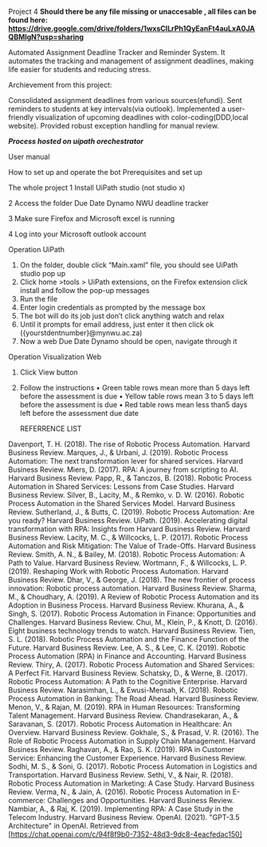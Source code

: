 Project 4 
**Should there be any file missing or unaccesable , all files can be found here:  https://drive.google.com/drive/folders/1wxsClLrPh1QyEanFt4auLxA0JAQBMlgN?usp=sharing**

Automated Assignment Deadline Tracker and Reminder System. It automates the tracking and management of assignment deadlines, making life easier for students and reducing stress.

Archievement from this project:

Consolidated assignment deadlines from various sources(efundi).
Sent reminders to students at key intervals(via outlook).
Implemented a user-friendly visualization of upcoming deadlines with color-coding(DDD,local website).
Provided robust exception handling for manual review.


***Process hosted on uipath orechestrator***





User manual

How to set up and operate the bot 
Prerequisites and set up

The whole project
1	Install UiPath studio (not studio x)

2	Access the folder Due Date Dynamo NWU deadline tracker

3	Make sure Firefox and Microsoft excel is running 

4	Log into your Microsoft outlook account


Operation UiPath
1.	On the folder, double click “Main.xaml” file, you should see UiPath studio pop up
2.	Click home >tools > UiPath extensions, on the Firefox extension click install and follow the pop-up messages
3.	Run the file
4.	Enter login credentials as prompted by the message box
5.	The bot will do its job just don’t click anything watch and relax
6.	Until it prompts for email address, just enter it then click ok ({yourstdentnumber}@mynwu.ac.za)
7.	Now a web Due Date Dynamo should be open, navigate through it 

Operation Visualization Web
1.	Click View button 
2.	Follow the instructions
•	Green table rows mean more than 5 days left before the assessment is due
•	Yellow table rows mean 3 to 5 days left before the assessment is due
•	Red table rows mean less than5 days left before the assessment due date





	REFERRENCE LIST

Davenport, T. H. (2018). The rise of Robotic Process Automation. Harvard Business Review.
Marques, J., & Urbani, J. (2019). Robotic Process Automation: The next transformation lever for shared services. Harvard Business Review.
Miers, D. (2017). RPA: A journey from scripting to AI. Harvard Business Review.
Papp, R., & Tanczos, B. (2018). Robotic Process Automation in Shared Services: Lessons from Case Studies. Harvard Business Review.
Silver, B., Lacity, M., & Remko, v. D. W. (2016). Robotic Process Automation in the Shared Services Model. Harvard Business Review.
Sutherland, J., & Butts, C. (2019). Robotic Process Automation: Are you ready? Harvard Business Review.
UiPath. (2019). Accelerating digital transformation with RPA: Insights from Harvard Business Review. Harvard Business Review.
Lacity, M. C., & Willcocks, L. P. (2017). Robotic Process Automation and Risk Mitigation: The Value of Trade-Offs. Harvard Business Review.
Smith, A. N., & Bailey, M. (2018). Robotic Process Automation: A Path to Value. Harvard Business Review.
Wortmann, F., & Willcocks, L. P. (2019). Reshaping Work with Robotic Process Automation. Harvard Business Review.
Dhar, V., & George, J. (2018). The new frontier of process innovation: Robotic process automation. Harvard Business Review.
Sharma, M., & Choudhary, A. (2019). A Review of Robotic Process Automation and its Adoption in Business Process. Harvard Business Review.
Khurana, A., & Singh, S. (2017). Robotic Process Automation in Finance: Opportunities and Challenges. Harvard Business Review.
Chui, M., Klein, P., & Knott, D. (2016). Eight business technology trends to watch. Harvard Business Review.
Tien, S. L. (2018). Robotic Process Automation and the Finance Function of the Future. Harvard Business Review.
Lee, A. S., & Lee, C. K. (2019). Robotic Process Automation (RPA) in Finance and Accounting. Harvard Business Review.
Thiry, A. (2017). Robotic Process Automation and Shared Services: A Perfect Fit. Harvard Business Review.
Schatsky, D., & Werne, B. (2017). Robotic Process Automation: A Path to the Cognitive Enterprise. Harvard Business Review.
Narasimhan, L., & Ewusi-Mensah, K. (2018). Robotic Process Automation in Banking: The Road Ahead. Harvard Business Review.
Menon, V., & Rajan, M. (2019). RPA in Human Resources: Transforming Talent Management. Harvard Business Review.
Chandrasekaran, A., & Saravanan, S. (2017). Robotic Process Automation in Healthcare: An Overview. Harvard Business Review.
Gokhale, S., & Prasad, V. R. (2016). The Role of Robotic Process Automation in Supply Chain Management. Harvard Business Review.
Raghavan, A., & Rao, S. K. (2019). RPA in Customer Service: Enhancing the Customer Experience. Harvard Business Review.
Sodhi, M. S., & Soni, G. (2017). Robotic Process Automation in Logistics and Transportation. Harvard Business Review.
Sethi, V., & Nair, R. (2018). Robotic Process Automation in Marketing: A Case Study. Harvard Business Review.
Verma, N., & Jain, A. (2016). Robotic Process Automation in E-commerce: Challenges and Opportunities. Harvard Business Review.
Nambiar, A., & Raj, K. (2019). Implementing RPA: A Case Study in the Telecom Industry. Harvard Business Review.
OpenAI. (2021). "GPT-3.5 Architecture" in OpenAI. Retrieved from [https://chat.openai.com/c/94f8f9b0-7352-48d3-9dc8-4eacfedac150]
